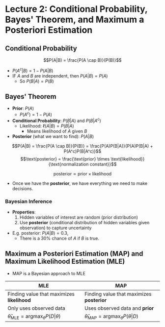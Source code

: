# Lecture 2: Conditional Probability, Bayes' Theorem, and Maximum a Posteriori Estimation

## Conditional Probability

$$P(A|B) = \frac{P(A \cap B)}{P(B)}$$

- $P(A^c|B) = 1 - P(A|B)$
- IF $A$ and $B$ are independent, then $P(A|B) = P(A)$
  - So $P(B|A) = P(B)$

## Bayes' Theorem

- **Prior**: $P(A)$
  - $P(A^c) = 1 - P(A)$
- **Conditional Probability**: $P(B|A)$ and $P(B|A^c)$
  - Likelihood: $\ell(A|B) = P(B|A)$
    - Means likelihood of $A$ given $B$
- **Posterior** (what we want to find): $P(A|B)$

$$P(A|B) = \frac{P(A \cap B)}{P(B)} = \frac{P(A)P(B|A)}{P(A)P(B|A) + P(A^c)P(B|A^c)}$$
$$\text{posterior} = \frac{\text{prior} \times \text{likelihood}}{\text{normalization constant}}$$

$$\text{posterior} \propto \text{prior} \times \text{likelihood}$$

- Once we have the **posterior**, we have everything we need to make decisions.

### Bayesian Inference

- **Properties**:
  1. Hidden variables of interest are random (prior distribution)
  2. Use **posterior** (conditional distribution of hidden variables given observation) to capture uncertainty
- E.g. posterior: $P(A|B) = 0.3$,
  - There is a 30% chance of $A$ if $B$ is true.

## Maximum a Posteriori Estimation (MAP) and Maximum Likelihood Estimation (MLE)

- MAP is a Bayesian approach to MLE

| MLE                                                               | MAP                                                               |
| ----------------------------------------------------------------- | ----------------------------------------------------------------- |
| Finding value that maximizes **likelihood**                       | Finding value that maximizes **posterior**                        |
| Only uses observed data                                           | Uses observed data and **prior**                                  |
| $\hat{\theta}_{\text{MLE}} = \text{argmax}_{\theta} P(D\|\theta)$ | $\hat{\theta}_{\text{MAP}} = \text{argmax}_{\theta} P(\theta\|D)$ |
